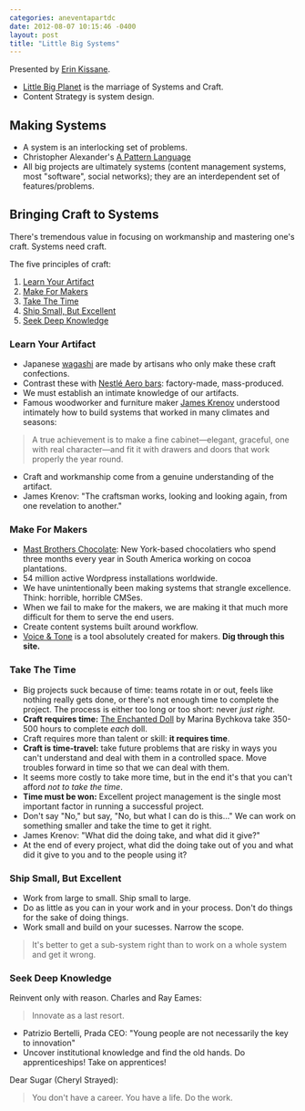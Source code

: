 ```yaml
---
categories: aneventapartdc
date: 2012-08-07 10:15:46 -0400
layout: post
title: "Little Big Systems"
---
```


Presented by [Erin Kissane](http://incisive.nu/).

- [Little Big Planet](http://www.littlebigplanet.com/) is the marriage of Systems and Craft.
- Content Strategy is system design.

## Making Systems ##

- A system is an interlocking set of problems.
- Christopher Alexander's [A Pattern Language](http://en.wikipedia.org/wiki/A_Pattern_Language)
- All big projects are ultimately systems (content management systems, most "software", social networks); they are an interdependent set of features/problems.

## Bringing Craft to Systems ##

There's tremendous value in focusing on workmanship and mastering one's craft. Systems need craft.

The five principles of craft:

1. [Learn Your Artifact](#learn_your_artifact)
2. [Make For Makers](#make_for_makers)
3. [Take The Time](#take_the_time)
4. [Ship Small, But Excellent](#ship_small_but_excellent)
5. [Seek Deep Knowledge](#seek_deep_knowledge)

### Learn Your Artifact ###

- Japanese [wagashi](http://en.wikipedia.org/wiki/Wagashi) are made by artisans who only make these craft confections.
- Contrast these with [Nestlé Aero bars](http://en.wikipedia.org/wiki/Aero_(chocolate)): factory-made, mass-produced.
- We must establish an intimate knowledge of our artifacts.
- Famous woodworker and furniture maker [James Krenov](http://en.wikipedia.org/wiki/James_Krenov) understood intimately how to build systems that worked in many climates and seasons:

> A true achievement is to make a fine cabinet&mdash;elegant, graceful, one with real character&mdash;and fit it with drawers and doors that work properly the year round.

- Craft and workmanship come from a genuine understanding of the artifact.
- James Krenov: "The craftsman works, looking and looking again, from one revelation to another."

### Make For Makers ###

- [Mast Brothers Chocolate](http://mastbrothers.com/): New York-based chocolatiers who spend three months every year in South America working on cocoa plantations.
- 54 million active Wordpress installations worldwide.
- We have unintentionally been making systems that strangle excellence. Think: horrible, horrible CMSes.
- When we fail to make for the makers, we are making it that much more difficult for them to serve the end users.
- Create content systems built around workflow.
- [Voice & Tone](http://voiceandtone.com/) is a tool absolutely created for makers. **Dig through this site.**

### Take The Time ###

- Big projects suck because of time: teams rotate in or out, feels like nothing really gets done, or there's not enough time to complete the project. The process is either too long or too short: never _just right_.
- **Craft requires time:** [The Enchanted Doll](http://www.enchanteddoll.com/) by Marina Bychkova take 350-500 hours to complete _each_ doll.
- Craft requires more than talent or skill: **it requires time**.
- **Craft is time-travel:** take future problems that are risky in ways you can't understand and deal with them in a controlled space. Move troubles forward in time so that we can deal with them.
- It seems more costly to take more time, but in the end it's that you can't afford _not to take the time_.
- **Time must be won:** Excellent project management is the single most important factor in running a successful project.
- Don't say "No," but say, "No, but what I can do is this..." We can work on something smaller and take the time to get it right.
- James Krenov: "What did the doing take, and what did it give?"
- At the end of every project, what did the doing take out of you and what did it give to you and to the people using it?

### Ship Small, But Excellent ###

- Work from large to small. Ship small to large.
- Do as little as you can in your work and in your process. Don't do things for the sake of doing things.
- Work small and build on your sucesses. Narrow the scope.

> It's better to get a sub-system right than to work on a whole system and get it wrong.

### Seek Deep Knowledge ###

Reinvent only with reason. Charles and Ray Eames:

> Innovate as a last resort.

- Patrizio Bertelli, Prada CEO: "Young people are not necessarily the key to innovation"
- Uncover institutional knowledge and find the old hands. Do apprenticeships! Take on apprentices!

Dear Sugar (Cheryl Strayed):

> You don't have a career. You have a life. Do the work.